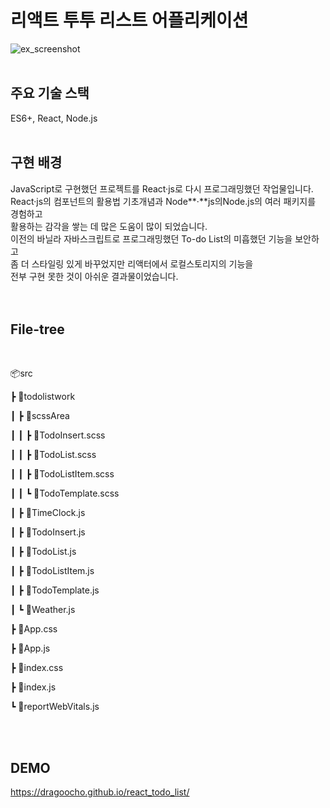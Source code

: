 
# 리액트 투투 리스트 어플리케이션
![ex_screenshot](https://dragoocho.netlify.app/static/093bf446bcc4a73022215654cecac28e/c1b63/reactTodo.png)
<br />
<br />
## 주요 기술 스택  
ES6+, React,  Node.js
<br />
<br />
## 구현 배경
JavaScript로 구현했던 프로젝트를 React·js로 다시 프로그래밍했던 작업물입니다.    
React·js의 컴포넌트의 활용법 기초개념과 Node**·**js의Node.js의 여러 패키지를 경험하고    
활용하는 감각을 쌓는 데 많은 도움이 많이 되었습니다.     
이전의 바닐라 자바스크립트로 프로그래밍했던 To-do List의 미흡했던 기능을 보안하고    
좀 더 스타일링 있게 바꾸었지만 리액터에서 로컬스토리지의 기능을    
전부 구현 못한 것이 아쉬운 결과물이었습니다.   
<br />
<br />
<h2>File-tree</h2>
<br />
<p>📦src</p>
<p> ┣ 📂todolistwork</p>
<p> ┃ ┣ 📂scssArea</p>
<p> ┃ ┃ ┣ 📜TodoInsert.scss</p>
<p> ┃ ┃ ┣ 📜TodoList.scss</p>
<p> ┃ ┃ ┣ 📜TodoListItem.scss</p>
<p> ┃ ┃ ┗ 📜TodoTemplate.scss</p>
<p> ┃ ┣ 📜TimeClock.js</p>
<p> ┃ ┣ 📜TodoInsert.js
<p> ┃ ┣ 📜TodoList.js</p>
<p> ┃ ┣ 📜TodoListItem.js</p>
<p> ┃ ┣ 📜TodoTemplate.js</p>
<p> ┃ ┗ 📜Weather.js</p>
<p> ┣ 📜App.css</p>
<p> ┣ 📜App.js</p>
<p> ┣ 📜index.css</p>
<p> ┣ 📜index.js</p>
<p> ┗ 📜reportWebVitals.js</p>
<br />
<br />

## DEMO
https://dragoocho.github.io/react_todo_list/
